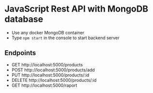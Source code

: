 # JavaScript Rest API with MongoDB database

* Use any docker MongoDB container
* Type ```npm start``` in the console to start backend server

## Endpoints

* GET http://localhost:5000/products
* POST http://localhost:5000/products/add
* PUT http://localhost:5000/products/:id
* DELETE http://localhost:5000/products/:id
* GET http://localhost:5000/raport
